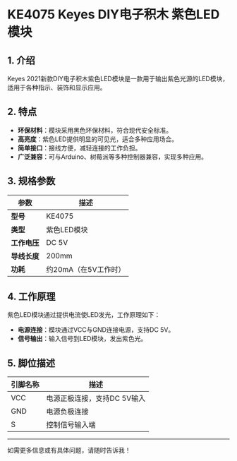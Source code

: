 
# KE4075 Keyes DIY电子积木 紫色LED模块

## 1. 介绍

Keyes 2021新款DIY电子积木紫色LED模块是一款用于输出紫色光源的LED模块，适用于各种指示、装饰和显示应用。

## 2. 特点

- **环保材料**：模块采用黑色环保材料，符合现代安全标准。
- **高亮度**：紫色LED提供明显的可见光，适合多种应用场合。
- **简单接口**：接线方便，减轻连接的工作负担。
- **广泛兼容**：可与Arduino、树莓派等多种控制器兼容，实现多种应用。

## 3. 规格参数

| 参数          | 描述                     |
|---------------|-------------------------|
| **型号**      | KE4075                  |
| **类型**      | 紫色LED模块             |
| **工作电压**  | DC 5V                   |
| **导线长度**  | 200mm                   |
| **功耗**      | 约20mA（在5V工作时）    |

## 4. 工作原理

紫色LED模块通过提供电流使LED发光，工作原理如下：

- **电源连接**：模块通过VCC与GND连接电源，支持DC 5V。
- **信号输出**：输入信号到LED模块，发出紫色光。

## 5. 脚位描述

| 引脚名称 | 描述                             |
|----------|----------------------------------|
| VCC      | 电源正极连接，支持DC 5V输入    |
| GND      | 电源负极连接                     |
| S        | 控制信号输入端                  |

---

如需更多信息或有具体问题，请随时告诉我！
